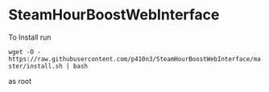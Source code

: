 # SteamHourBoostWebInterface
To Install run 

`wget -O - https://raw.githubusercontent.com/p410n3/SteamHourBoostWebInterface/master/install.sh | bash`

as root

